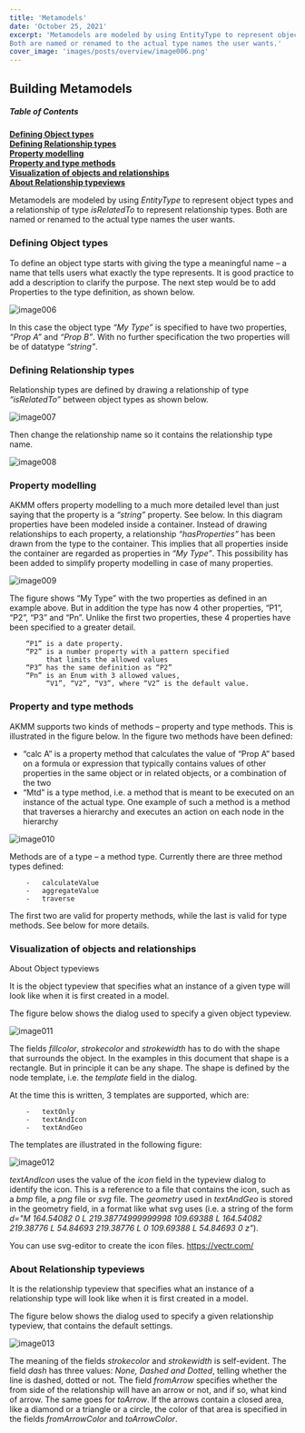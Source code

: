 ```yaml
---
title: 'Metamodels'
date: 'October 25, 2021'
excerpt: 'Metamodels are modeled by using EntityType to represent object types and a relationship of type isRelatedTo to represent relationship types. 
Both are named or renamed to the actual type names the user wants.'
cover_image: 'images/posts/overview/image006.png'
---
```


## Building Metamodels

##### Table of Contents

**[Defining Object types](#Defining-Object-types)**<br>
**[Defining Relationship types](#Defining-Relationship-types)**<br>
**[Property modelling](#Property-modelling)**<br>
**[Property and type methods](#Property-and-type-methods)**<br>
**[Visualization of objects and relationships](#Visualization-of-objects-and-relationships)**<br>
**[About Relationship typeviews](#About-Relationship-typeviews)**<br>


Metamodels are modeled by using *EntityType* to represent object types and a relationship of type *isRelatedTo* to represent relationship types. 
Both are named or renamed to the actual type names the user wants.
 
### Defining Object types

To define an object type starts with giving the type a meaningful name – a name that tells users what exactly the type represents. It is good practice to add a description to clarify the purpose. 
The next step would be to add Properties to the type definition, as shown below. 

![image006](/images/posts/overview/image006.png)
 
In this case the object type *“My Type”* is specified to have two properties, *“Prop A”* and *“Prop B”*. With no further specification the two properties will be of datatype *“string”*.

### Defining Relationship types

Relationship types are defined by drawing a relationship of type *“isRelatedTo”* between object types as shown below. 

![image007](/images/posts/overview/image007.png)

Then change the relationship name so it contains the relationship type name. 

![image008](/images/posts/overview/image008.png)
 
### Property modelling

AKMM offers property modelling to a much more detailed level than just saying that the
property is a *“string”* property. See below.
In this diagram properties have been modeled inside a container. Instead of drawing
relationships to each property, a relationship *“hasProperties”* has been drawn from the type
to the container. This implies that all properties inside the container are regarded as
properties in *“My Type”*. This possibility has been added to simplify property modelling in
case of many properties.

 ![image009](/images/posts/overview/image009.png)

The figure shows “My Type” with the two properties as defined in an example above. But in addition the type has now 4 other properties, “P1”, “P2”, “P3” and “Pn”. Unlike the first two properties, these 4 properties have been specified to a greater detail. 

        “P1” is a date property.
        “P2” is a number property with a pattern specified 
             that limits the allowed values
        “P3” has the same definition as “P2”
        “Pn” is an Enum with 3 allowed values, 
             “V1”, “V2”, “V3”, where “V2” is the default value. 

### Property and type methods

AKMM supports two kinds of methods – property and type methods. This is illustrated in the figure below. 
In the figure two methods have been defined:
-	“calc A” is a property method that calculates the value of “Prop A” based on a formula or expression that typically contains values of other properties in the same object or in related objects, or a combination of the two
-	“Mtd” is a type method, i.e. a method that is meant to be executed on an instance of the actual type.  One example of such a method is a method that traverses a hierarchy and executes an action on each node in the hierarchy

![image010](/images/posts/overview/image010.png)
 

Methods are of a type – a method type. Currently there are three method types defined:

        -	calculateValue
        -	aggregateValue
        -	traverse

The first two are valid for property methods, while the last is valid for type methods. See below for more details.
 
### Visualization of objects and relationships

About Object typeviews

It is the object typeview that specifies what an instance of a given type will look like when it is first created in a model. 

The figure below shows the dialog used to specify a given object typeview.

 ![image011](/images/posts/overview/image011.png)

The fields *fillcolor*, *strokecolor* and *strokewidth* has to do with the shape that surrounds the object. In the examples in this document that shape is a rectangle. But in principle it can be any shape. 
The shape is defined by the node template, i.e. the *template* field in the dialog. 

At the time this is written, 3 templates are supported, which are:

        -	textOnly
        -	textAndIcon
        -	textAndGeo

The templates are illustrated in the following figure:

![image012](/images/posts/overview/image012.png)

*textAndIcon* uses the value of the *icon* field in the typeview dialog to identify the icon. This is a reference to a file that contains the icon, such as a *bmp* file, a *png* file or *svg* file. 
The *geometry* used in *textAndGeo* is stored in the geometry field, in a format like what svg uses
(i.e. a string of the form *d="M 164.54082 0 L 219.38774999999998 109.69388 L 164.54082 219.38776 L 54.84693 219.38776 L 0 109.69388 L 54.84693 0 z"*).

You can use svg-editor to create the icon files.
https://vectr.com/


### About Relationship typeviews

It is the relationship typeview that specifies what an instance of a relationship type will look like when it is first created in a model. 

The figure below shows the dialog used to specify a given relationship typeview, that contains the default settings.

 ![image013](/images/posts/overview/image013.png)

The meaning of the fields *strokecolor* and *strokewidth* is self-evident. 
The field *dash* has three values: *None, Dashed and Dotted*, telling whether the line is dashed, dotted or not. 
The field *fromArrow* specifies whether the from side of the relationship will have an arrow or not, and if so, what kind of arrow. The same goes for *toArrow*. 
If the arrows contain a closed area, like a diamond or a triangle or a circle, the color of that area is specified in the fields *fromArrowColor* and *toArrowColor*. 

